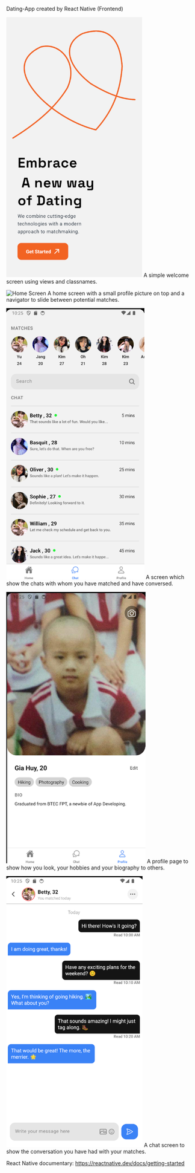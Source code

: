 Dating-App created by React Native (Frontend)


![Welcome Screen](assets/img/welcome-screen.png)
A simple welcome screen using views and classnames.

![Home Screen](assets/img/home-screen.gif)
A home screen with a small profile picture on top and a navigator to slide between potential matches.

![Chats Screen](assets/img/chats-screen.png)
A screen which show the chats with whom you have matched and have conversed.

![Profile Page](assets/img/profile-page.png)
A profile page to show how you look, your hobbies and your biography to others.

![Chat Details Page](assets/img/chat-details-screen.png)
A chat screen to show the conversation you have had with your matches.

React Native documentary: https://reactnative.dev/docs/getting-started

